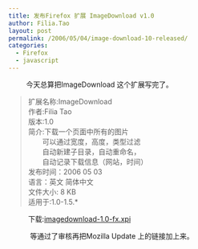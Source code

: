 ```yaml
---
title: 发布Firefox 扩展 ImageDownload v1.0
author: Filia.Tao
layout: post
permalink: /2006/05/04/image-download-10-released/
categories:
  - Firefox
  - javascript
---
```

         今天总算把ImageDownload 这个扩展写完了。

> 扩展名称:ImageDownload  
> 作者:Filia Tao  
> 版本:1.0  
> 简介:下载一个页面中所有的图片  
> 　　可以通过宽度，高度，类型过滤  
> 　　自动新建子目录，自动重命名，  
> 　　自动记录下载信息（网站，时间）  
> 发布时间：2006 05 03  
> 语言：英文 简体中文  
> 文件大小: 8 KB  
> 适用于:1.0-1.5.*

          下载:[imagedownload-1.0-fx.xpi][1]

           等通过了审核再把Mozilla Update 上的链接加上来。  
 

 [1]: http://whygudu.iblog.cn/get/6692/imagedownload-1.0-fx.xpi
